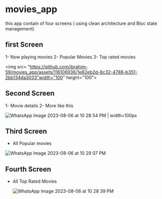 # movies_app
this app contain of four screens ( using clean architecture and Bloc state management)

## first Screen
1- Now playing movies
2- Popular Movies
3- Top rated movies

<img src= "https://github.com/ibrahim-59/movies_app/assets/116106936/1e82eb2d-8c32-4788-b351-2bb134da3033"width="100" height="100">



## Second Screen
1- Movie details
2- More like this

![WhatsApp Image 2023-08-06 at 10 28 54 PM | width=100px](https://github.com/ibrahim-59/movies_app/assets/116106936/ecf08339-fe05-4e22-93a8-d72d014afd9f)


## Third Screen
- All Popular movies

![WhatsApp Image 2023-08-06 at 10 29 07 PM](https://github.com/ibrahim-59/movies_app/assets/116106936/0a538818-0dad-4690-bc66-3a79d918fa4b)


## Fourth Screen 
- All Top Rated Movies

    ![WhatsApp Image 2023-08-06 at 10 28 39 PM](https://github.com/ibrahim-59/movies_app/assets/116106936/b8cb4c0b-a0b0-4493-b50e-0efe1ccdcae3)



